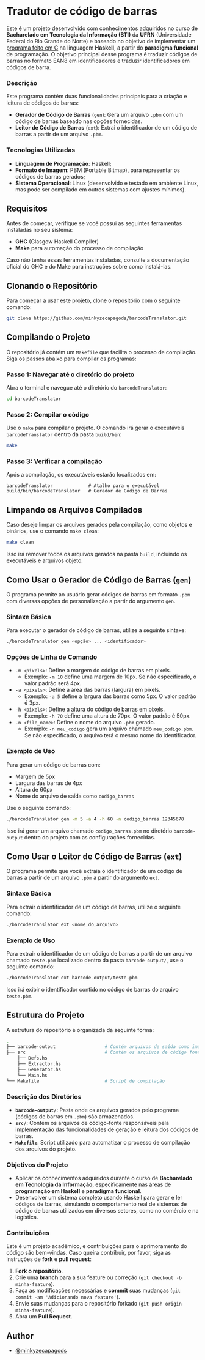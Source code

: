 # Tradutor de código de barras

Este é um projeto desenvolvido com conhecimentos adquiridos no curso de **Bacharelado em Tecnologia da Informação (BTI)** da **UFRN** (Universidade Federal do Rio Grande do Norte) e baseado no objetivo de implementar um [programa feito em C](https://github.com/minkyzecapagods/projeto_itp_2024.2.git) na linguagem **Haskell**, a partir do **paradigma funcional** de programação. O objetivo principal desse programa é traduzir códigos de barras no formato EAN8 em identificadores e traduzir identificadores em códigos de barra.

### Descrição

Este programa contém duas funcionalidades principais para a criação e leitura de códigos de barras:
- **Gerador de Código de Barras** (`gen`): Gera um arquivo `.pbm` com um código de barras baseado nas opções fornecidas.
- **Leitor de Código de Barras** (`ext`): Extrai o identificador de um código de barras a partir de um arquivo `.pbm`.

### Tecnologias Utilizadas

- **Linguagem de Programação**: Haskell;
- **Formato de Imagem**: PBM (Portable Bitmap), para representar os códigos de barras gerados;
- **Sistema Operacional**: Linux (desenvolvido e testado em ambiente Linux, mas pode ser compilado em outros sistemas com ajustes mínimos).

## Requisitos

Antes de começar, verifique se você possui as seguintes ferramentas instaladas no seu sistema:

- **GHC** (Glasgow Haskell Compiler)
- **Make** para automação do processo de compilação

Caso não tenha essas ferramentas instaladas, consulte a documentação oficial do GHC e do Make para instruções sobre como instalá-las.

## Clonando o Repositório

Para começar a usar este projeto, clone o repositório com o seguinte comando:

```bash
git clone https://github.com/minkyzecapagods/barcodeTranslator.git
```

## Compilando o Projeto

O repositório já contém um `Makefile` que facilita o processo de compilação. Siga os passos abaixo para compilar os programas:

### Passo 1: Navegar até o diretório do projeto

Abra o terminal e navegue até o diretório do `barcodeTranslator`:

```bash
cd barcodeTranslator
```

### Passo 2: Compilar o código

Use o `make` para compilar o projeto. O comando irá gerar o executáveis `barcodeTranslator` dentro da pasta `build/bin`:

```bash
make
```

### Passo 3: Verificar a compilação

Após a compilação, os executáveis estarão localizados em:

```    
barcodeTranslator             # Atalho para o executável
build/bin/barcodeTranslator   # Gerador de Código de Barras
```

## Limpando os Arquivos Compilados

Caso deseje limpar os arquivos gerados pela compilação, como objetos e binários, use o comando `make clean`:

```bash
make clean
```

Isso irá remover todos os arquivos gerados na pasta `build`, incluindo os executáveis e arquivos objeto.

## Como Usar o Gerador de Código de Barras (`gen`)

O programa permite ao usuário gerar códigos de barras em formato `.pbm` com diversas opções de personalização a partir do argumento `gen`.

### Sintaxe Básica

Para executar o gerador de código de barras, utilize a seguinte sintaxe:

```bash
./barcodeTranslator gen <opção> ... <identificador>
```

### Opções de Linha de Comando

- `-m <pixels>`: Define a margem do código de barras em pixels.
  - Exemplo: `-m 10` define uma margem de 10px. Se não especificado, o valor padrão será 4px.
- `-a <pixels>`: Define a área das barras (largura) em pixels.
  - Exemplo: `-a 5` define a largura das barras como 5px. O valor padrão é 3px.
- `-h <pixels>`: Define a altura do código de barras em pixels.
  - Exemplo: `-h 70` define uma altura de 70px. O valor padrão é 50px.
- `-n <file_name>`: Define o nome do arquivo `.pbm` gerado.
  - Exemplo: `-n meu_codigo` gera um arquivo chamado `meu_codigo.pbm`. Se não especificado, o arquivo terá o mesmo nome do identificador.

### Exemplo de Uso

Para gerar um código de barras com:

- Margem de 5px
- Largura das barras de 4px
- Altura de 60px
- Nome do arquivo de saída como `codigo_barras`

Use o seguinte comando:

```bash
./barcodeTranslator gen -m 5 -a 4 -h 60 -n codigo_barras 12345678
```

Isso irá gerar um arquivo chamado `codigo_barras.pbm` no diretório `barcode-output` dentro do projeto com as configurações fornecidas.

## Como Usar o Leitor de Código de Barras (`ext`)

O programa permite que você extraia o identificador de um código de barras a partir de um arquivo `.pbm` a partir do argumento `ext`.

### Sintaxe Básica

Para extrair o identificador de um código de barras, utilize o seguinte comando:

```bash
./barcodeTranslator ext <nome_do_arquivo>
```

### Exemplo de Uso

Para extrair o identificador de um código de barras a partir de um arquivo chamado `teste.pbm` localizado dentro da pasta `barcode-output/`, use o seguinte comando:

```bash
./barcodeTranslator ext barcode-output/teste.pbm
```

Isso irá exibir o identificador contido no código de barras do arquivo `teste.pbm`.

## Estrutura do Projeto

A estrutura do repositório é organizada da seguinte forma:

```bash
.
├── barcode-output                  # Contém arquivos de saída como imagens .pbm
├── src                             # Contém os arquivos de código fonte
    ├── Defs.hs
    ├── Extractor.hs
    ├── Generator.hs
    └── Main.hs
└── Makefile                        # Script de compilação
```

### Descrição dos Diretórios

- **`barcode-output/`**: Pasta onde os arquivos gerados pelo programa (códigos de barras em `.pbm`) são armazenados.
- **`src/`**: Contém os arquivos de código-fonte responsáveis pela implementação das funcionalidades de geração e leitura dos códigos de barras.
- **`Makefile`**: Script utilizado para automatizar o processo de compilação dos arquivos do projeto.

### Objetivos do Projeto

- Aplicar os conhecimentos adquiridos durante o curso de **Bacharelado em Tecnologia da Informação**, especificamente nas áreas de **programação em Haskell** e **paradigma funcional**.
- Desenvolver um sistema completo usando Haskell para gerar e ler códigos de barras, simulando o comportamento real de sistemas de código de barras utilizados em diversos setores, como no comércio e na logística.

### Contribuições

Este é um projeto acadêmico, e contribuições para o aprimoramento do código são bem-vindas. Caso queira contribuir, por favor, siga as instruções de **fork** e **pull request**:
1. **Fork o repositório**.
2. Crie uma **branch** para a sua feature ou correção (`git checkout -b minha-feature`).
3. Faça as modificações necessárias e **commit** suas mudanças (`git commit -am 'Adicionando nova feature'`).
4. Envie suas mudanças para o repositório forkado (`git push origin minha-feature`).
5. Abra um **Pull Request**.

## Author

- [@minkyzecapagods](https://github.com/minkyzecapagods)
